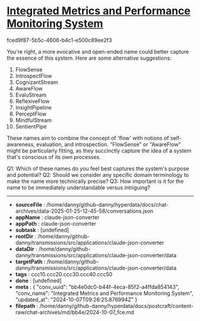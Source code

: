 # [Integrated Metrics and Performance Monitoring System](https://claude.ai/chat/bb4e0dc0-b44f-4eca-85f2-a4ffda854143)

fced9f87-5b5c-4606-b4c1-e500c89ee2f3

 You're right, a more evocative and open-ended name could better capture the essence of this system. Here are some alternative suggestions:

1. FlowSense
2. IntrospectFlow
3. CognizantStream
4. AwareFlow
5. EvaluStream
6. ReflexiveFlow
7. InsightPipeline
8. PerceptFlow
9. MindfulStream
10. SentientPipe

These names aim to combine the concept of 'flow' with notions of self-awareness, evaluation, and introspection. "FlowSense" or "AwareFlow" might be particularly fitting, as they succinctly capture the idea of a system that's conscious of its own processes.

Q1: Which of these names do you feel best captures the system's purpose and potential?
Q2: Should we consider any specific domain terminology to make the name more technically precise?
Q3: How important is it for the name to be immediately understandable versus intriguing?

---

* **sourceFile** : /home/danny/github-danny/hyperdata/docs/chat-archives/data-2025-01-25-12-45-58/conversations.json
* **appName** : claude-json-converter
* **appPath** : claude-json-converter
* **subtask** : [undefined]
* **rootDir** : /home/danny/github-danny/transmissions/src/applications/claude-json-converter
* **dataDir** : /home/danny/github-danny/transmissions/src/applications/claude-json-converter/data
* **targetPath** : /home/danny/github-danny/transmissions/src/applications/claude-json-converter/data
* **tags** : ccc10.ccc20.ccc30.ccc40.ccc50
* **done** : [undefined]
* **meta** : {
  "conv_uuid": "bb4e0dc0-b44f-4eca-85f2-a4ffda854143",
  "conv_name": "Integrated Metrics and Performance Monitoring System",
  "updated_at": "2024-10-07T09:26:25.876994Z"
}
* **filepath** : /home/danny/github-danny/hyperdata/docs/postcraft/content-raw/chat-archives/md/bb4e/2024-10-07_fce.md